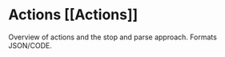 # Actions [[Actions]]

Overview of actions and the stop and parse approach. Formats JSON/CODE. 

<!-- TODO: @jofthomas -->
